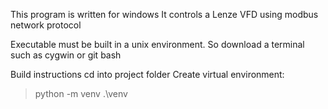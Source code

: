 This program is written for windows
It controls a Lenze VFD using modbus network protocol

Executable must be built in a unix environment. So download a terminal such as
cygwin or git bash

Build instructions
cd into project folder
Create virtual environment:
> python -m venv .\venv